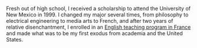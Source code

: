 <!--
title: University of New Mexico
description: Public research school in Albuquerque
location: Albuquerque, NM
publish_date: 1999-09-05

-->

Fresh out of high school, I received a scholarship to attend the University of New Mexico in 1999. I changed my major several times, from philosophy to electrical engineering to media arts to French, and after two years of relative disenchantment, I enrolled in an [English teaching program in France](/france) and made what was to be my first exodus from academia and the United States.

<!-- Photo courtesy https://www.flickr.com/photos/newmexico51/14712281365 -->
